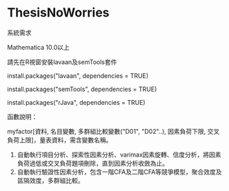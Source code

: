 # ThesisNoWorries

系統需求


Mathematica 10.0以上

請先在R視窗安裝lavaan及semTools套件

install.packages("lavaan", dependencies = TRUE)

install.packages("semTools", dependencies = TRUE)

install.packages("rJava", dependencies = TRUE)

函數說明：

myfactor[資料, 名目變數, 多群組比較變數("D01", "D02"..), 因素負荷下限, 交叉負荷上限]，量表資料，需含變數名稱。

1. 自動執行項目分析、探索性因素分析、varimax因素旋轉、信度分析，將因素負荷過低或交叉負荷題項刪除，直到因素分析收斂為止。
2. 自動執行驗證性因素分析，包含一階CFA及二階CFA等競爭模型，聚合效度及區隔效度，多群組比較。
